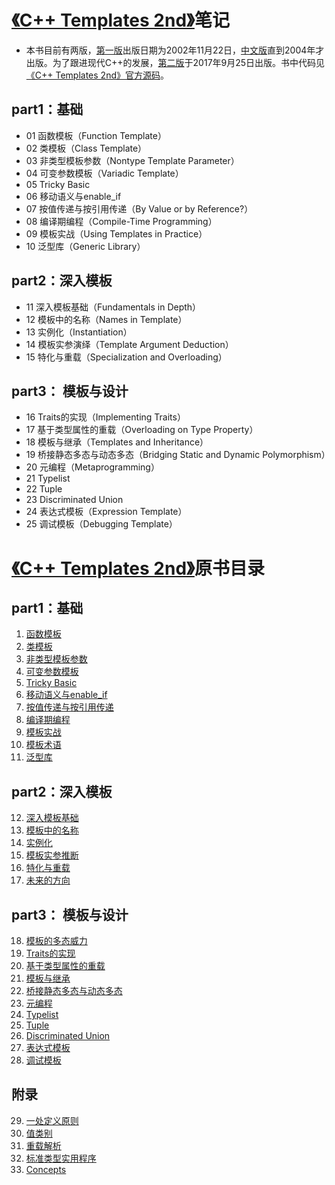 # [《C++ Templates 2nd》](https://www.safaribooksonline.com/library/view/c-templates-the/9780134778808/)笔记

* 本书目前有两版，[第一版](https://book.douban.com/subject/1455780/)出版日期为2002年11月22日，[中文版](https://book.douban.com/subject/1147909/)直到2004年才出版。为了跟进现代C++的发展，[第二版](https://book.douban.com/subject/11939436/)于2017年9月25日出版。书中代码见[《C++ Templates 2nd》官方源码](http://www.tmplbook.com/code/code.html)。

## part1：基础
* 01 函数模板（Function Template）
* 02 类模板（Class Template）
* 03 非类型模板参数（Nontype Template Parameter）
* 04 可变参数模板（Variadic Template）
* 05 Tricky Basic
* 06 移动语义与enable_if
* 07 按值传递与按引用传递（By Value or by Reference?）
* 08 编译期编程（Compile-Time Programming）
* 09 模板实战（Using Templates in Practice）
* 10 泛型库（Generic Library）
## part2：深入模板
* 11 深入模板基础（Fundamentals in Depth）
* 12 模板中的名称（Names in Template）
* 13 实例化（Instantiation）
* 14 模板实参演绎（Template Argument Deduction）
* 15 特化与重载（Specialization and Overloading）
## part3： 模板与设计
* 16 Traits的实现（Implementing Traits）
* 17 基于类型属性的重载（Overloading on Type Property）
* 18 模板与继承（Templates and Inheritance）
* 19 桥接静态多态与动态多态（Bridging Static and Dynamic Polymorphism）
* 20 元编程（Metaprogramming）
* 21 Typelist
* 22 Tuple
* 23 Discriminated Union
* 24 表达式模板（Expression Template）
* 25 调试模板（Debugging Template）

# [《C++ Templates 2nd》](https://www.safaribooksonline.com/library/view/c-templates-the/9780134778808/)原书目录
## part1：基础
 1. [函数模板](https://learning.oreilly.com/library/view/c-templates-the/9780134778808/ch1.xhtml#ch1)
 2. [类模板](https://learning.oreilly.com/library/view/c-templates-the/9780134778808/ch2.xhtml#ch2)
 3. [非类型模板参数](https://learning.oreilly.com/library/view/c-templates-the/9780134778808/ch3.xhtml#ch3)
 4. [可变参数模板](https://learning.oreilly.com/library/view/c-templates-the/9780134778808/ch4.xhtml#ch4)
 5. [Tricky Basic](https://learning.oreilly.com/library/view/c-templates-the/9780134778808/ch5.xhtml#ch5)
 6. [移动语义与enable_if](https://learning.oreilly.com/library/view/c-templates-the/9780134778808/ch6.xhtml#ch6)
 7. [按值传递与按引用传递](https://learning.oreilly.com/library/view/c-templates-the/9780134778808/ch7.xhtml#ch7)
 8. [编译期编程](https://learning.oreilly.com/library/view/c-templates-the/9780134778808/ch8.xhtml#ch8)
 9. [模板实战](https://learning.oreilly.com/library/view/c-templates-the/9780134778808/ch9.xhtml#ch9)
 10. [模板术语](https://learning.oreilly.com/library/view/c-templates-the/9780134778808/ch10.xhtml#ch10)
 11. [泛型库](https://learning.oreilly.com/library/view/c-templates-the/9780134778808/ch11.xhtml#ch11)

## part2：深入模板
 12. [深入模板基础](https://learning.oreilly.com/library/view/c-templates-the/9780134778808/ch12.xhtml#ch12)
 13. [模板中的名称](https://learning.oreilly.com/library/view/c-templates-the/9780134778808/ch13.xhtml#ch13)
 14. [实例化](https://learning.oreilly.com/library/view/c-templates-the/9780134778808/ch14.xhtml#ch14)
 15. [模板实参推断](https://learning.oreilly.com/library/view/c-templates-the/9780134778808/ch15.xhtml#ch15)
 16. [特化与重载](https://learning.oreilly.com/library/view/c-templates-the/9780134778808/ch16.xhtml#ch16)
 17. [未来的方向](https://learning.oreilly.com/library/view/c-templates-the/9780134778808/ch17.xhtml#ch17)

## part3： 模板与设计
 18. [模板的多态威力](https://learning.oreilly.com/library/view/c-templates-the/9780134778808/ch18.xhtml#ch18)
 19. [Traits的实现](https://learning.oreilly.com/library/view/c-templates-the/9780134778808/ch19.xhtml#ch19)
 20. [基于类型属性的重载](https://learning.oreilly.com/library/view/c-templates-the/9780134778808/ch20.xhtml#ch20)
 21. [模板与继承](https://learning.oreilly.com/library/view/c-templates-the/9780134778808/ch21.xhtml#ch21)
 22. [桥接静态多态与动态多态](https://learning.oreilly.com/library/view/c-templates-the/9780134778808/ch22.xhtml#ch22)
 23. [元编程](https://learning.oreilly.com/library/view/c-templates-the/9780134778808/ch23.xhtml#ch23)
 24. [Typelist](https://learning.oreilly.com/library/view/c-templates-the/9780134778808/ch24.xhtml#ch24)
 25. [Tuple](https://learning.oreilly.com/library/view/c-templates-the/9780134778808/ch25.xhtml#ch25)
 26. [Discriminated Union](https://learning.oreilly.com/library/view/c-templates-the/9780134778808/ch26.xhtml#ch26)
 27. [表达式模板](https://learning.oreilly.com/library/view/c-templates-the/9780134778808/ch27.xhtml#ch27)
 28. [调试模板](https://learning.oreilly.com/library/view/c-templates-the/9780134778808/ch28.xhtml#ch28)

## 附录
 29. [一处定义原则](https://learning.oreilly.com/library/view/c-templates-the/9780134778808/appa.xhtml#appa)
 30. [值类别](https://learning.oreilly.com/library/view/c-templates-the/9780134778808/appb.xhtml#appb)
 31. [重载解析](https://learning.oreilly.com/library/view/c-templates-the/9780134778808/appc.xhtml#appc)
 32. [标准类型实用程序](https://learning.oreilly.com/library/view/c-templates-the/9780134778808/appd.xhtml#appd)
 33. [Concepts](https://learning.oreilly.com/library/view/c-templates-the/9780134778808/appe.xhtml#appe)
